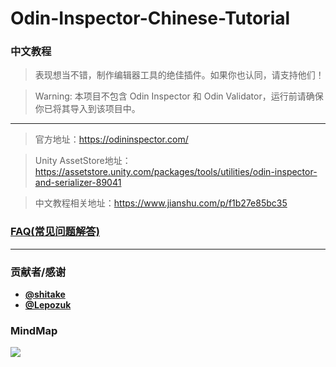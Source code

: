 # Odin-Inspector-Chinese-Tutorial
### 中文教程
> 表现想当不错，制作编辑器工具的绝佳插件。如果你也认同，请支持他们！

> Warning: 本项目不包含 Odin Inspector 和 Odin Validator，运行前请确保你已将其导入到该项目中。
---------------

> 官方地址：https://odininspector.com/

> Unity AssetStore地址：https://assetstore.unity.com/packages/tools/utilities/odin-inspector-and-serializer-89041

> 中文教程相关地址：https://www.jianshu.com/p/f1b27e85bc35

### [FAQ(常见问题解答)](https://www.jianshu.com/p/c8bbff58c289)

******************

### 贡献者/感谢
  * **[@shitake](https://github.com/molingyu)**
  * **[@Lepozuk](https://github.com/Lepozuk)**
  
### MindMap

![](https://github.com/su9257/Odin-Inspector-Chinese-Tutorial/blob/master/Assets/MarkDown/MindMap/Unity%20Attribute%20Inspecator.png)
